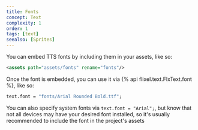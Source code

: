 ```yaml
---
title: Fonts
concept: Text
complexity: 1
order: 1
tags: [text]
seealso: [Sprites]
---
```

You can embed TTS fonts by including them in your assets, like so:
```xml
<assets path="assets/fonts" rename="fonts"/>
```

Once the font is embedded, you can use it via {% api flixel.text.FlxText.font %}, like so:
```haxe
text.font = "fonts/Arial Rounded Bold.ttf";
```

You can also specify system fonts via `text.font = "Arial";`, but know that not all devices may have your desired font installed, so it's usually recommended to include the font in the project's assets

